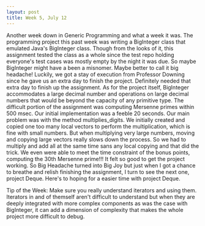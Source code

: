 ```yaml
---
layout: post
title: Week 5, July 12
---
```


Another week down in Generic Programming and what a week it was. The programming project this past week was writing a BigInteger class that emulated Java's BigInteger class. Though from the looks of it, this assignment tested the class as a whole since the test repo holding everyone's test cases was mostly empty by the night it was due. So maybe BigInteger might have a been a misnomer. Maybe better to call it big headache! Luckily, we got a stay of execution from Professor Downing since he gave us an extra day to finish the project. Definitely needed that extra day to finish up the assignment. As for the project itself, BigInteger accommodates a large decimal number and operations on large decimal numbers that would be beyond the capacity of any primitive type. The difficult portion of the assignment was computing Mersenne primes within 500 msec. Our initial implementation was a feeble 20 seconds. Our main problem was with the method multiplies_digits. We initially created and copied one too many local vectors to perform the multiplication, which is fine with small numbers. But when multiplying very large numbers, moving and copying large vectors really slows down the process. So we had to multiply and add all at the same time sans any local copying and that did the trick. We even were able to meet the time constraint of the bonus points, computing the 30th Mersenne prime!!! It felt so good to get the project working. So Big Headache turned into Big Joy but just when I got a chance to breathe and relish finishing the assignment, I turn to see the next one, project Deque. Here's to hoping for a easier time with project Deque.


Tip of the Week: Make sure you really understand iterators and using them. Iterators in and of themself aren't difficult to understand but when they are deeply integrated with more complex components as was the case with BigInteger, it can add a dimension of complexity that makes the whole project more difficult to debug.
